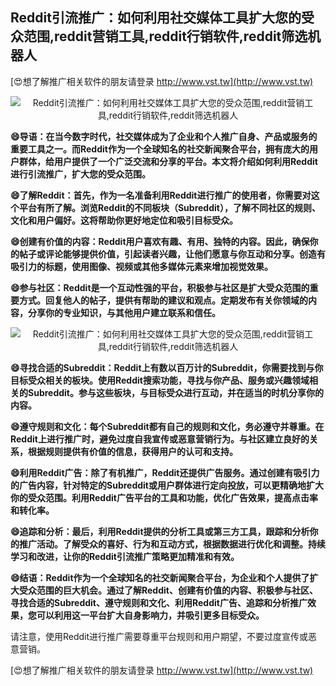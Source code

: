 ## **Reddit引流推广：如何利用社交媒体工具扩大您的受众范围,reddit营销工具,reddit行销软件,reddit筛选机器人**

[😍想了解推广相关软件的朋友请登录 http://www.vst.tw](http://www.vst.tw)

 <center><img src="https://vst.tw/MP4/tuiguang/png/1.png" alt="Reddit引流推广：如何利用社交媒体工具扩大您的受众范围,reddit营销工具,reddit行销软件,reddit筛选机器人"></center>

**😄导语：在当今数字时代，社交媒体成为了企业和个人推广自身、产品或服务的重要工具之一。而Reddit作为一个全球知名的社交新闻聚合平台，拥有庞大的用户群体，给用户提供了一个广泛交流和分享的平台。本文将介绍如何利用Reddit进行引流推广，扩大您的受众范围。**

**😄了解Reddit：首先，作为一名准备利用Reddit进行推广的使用者，你需要对这个平台有所了解。浏览Reddit的不同板块（Subreddit），了解不同社区的规则、文化和用户偏好。这将帮助你更好地定位和吸引目标受众。**

**😄创建有价值的内容：Reddit用户喜欢有趣、有用、独特的内容。因此，确保你的帖子或评论能够提供价值，引起读者兴趣，让他们愿意与你互动和分享。创造有吸引力的标题，使用图像、视频或其他多媒体元素来增加视觉效果。**

**😄参与社区：Reddit是一个互动性强的平台，积极参与社区是扩大受众范围的重要方式。回复他人的帖子，提供有帮助的建议和观点。定期发布有关你领域的内容，分享你的专业知识，与其他用户建立联系和信任。**

 <center><img src="https://vst.tw/MP4/tuiguang/png/2.png" alt="Reddit引流推广：如何利用社交媒体工具扩大您的受众范围,reddit营销工具,reddit行销软件,reddit筛选机器人"></center>

**😄寻找合适的Subreddit：Reddit上有数以百万计的Subreddit，你需要找到与你目标受众相关的板块。使用Reddit搜索功能，寻找与你产品、服务或兴趣领域相关的Subreddit。参与这些板块，与目标受众进行互动，并在适当的时机分享你的内容。**

**😄遵守规则和文化：每个Subreddit都有自己的规则和文化，务必遵守并尊重。在Reddit上进行推广时，避免过度自我宣传或恶意营销行为。与社区建立良好的关系，根据规则提供有价值的信息，获得用户的认可和支持。**

**😄利用Reddit广告：除了有机推广，Reddit还提供广告服务。通过创建有吸引力的广告内容，针对特定的Subreddit或用户群体进行定向投放，可以更精确地扩大你的受众范围。利用Reddit广告平台的工具和功能，优化广告效果，提高点击率和转化率。**

**😄追踪和分析：最后，利用Reddit提供的分析工具或第三方工具，跟踪和分析你的推广活动。了解受众的喜好、行为和互动方式，根据数据进行优化和调整。持续学习和改进，让你的Reddit引流推广策略更加精准和有效。**

**😄结语：Reddit作为一个全球知名的社交新闻聚合平台，为企业和个人提供了扩大受众范围的巨大机会。通过了解Reddit、创建有价值的内容、积极参与社区、寻找合适的Subreddit、遵守规则和文化、利用Reddit广告、追踪和分析推广效果，您可以利用这一平台扩大自身影响力，并吸引更多目标受众。**

请注意，使用Reddit进行推广需要尊重平台规则和用户期望，不要过度宣传或恶意营销。

[😍想了解推广相关软件的朋友请登录 http://www.vst.tw](http://www.vst.tw)



